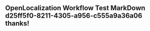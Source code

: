 <properties
ms.topic="hero-topic1"
ms.test1="hero-topic"
ms.test2="test"/>

## OpenLocalization Workflow Test MarkDown d25ff5f0-8211-4305-a956-c555a9a36a06 thanks!
